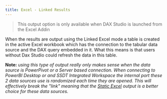 ```yaml
---
title: Excel - Linked Results
---
```


> This output option is only available when DAX Studio is launched from the Excel Addin

When the results are output using the Linked Excel mode a table is created in the active Excel workbook which has the connection to the tabular data source and the DAX query embedded in it. What this means is that users without Dax Studio could refresh the data in this table.

 **Note:** _using this type of output really only makes sense when the data source is PowerPivot or a Server based connection. When connecting to PowerBI Desktop or and SSDT Integrated Workspace the internal port these 2 data sources use is randomized each time they are opened. This will effectively break the "link" meaning that the [Static Excel](../excel-static-results) output is a better choice for these data sources._